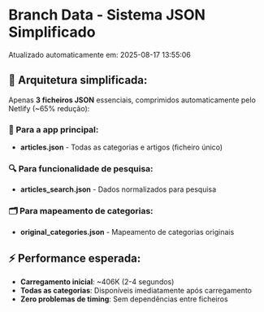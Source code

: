 # Branch Data - Sistema JSON Simplificado
Atualizado automaticamente em: 2025-08-17 13:55:06

## 🎯 Arquitetura simplificada:
Apenas **3 ficheiros JSON** essenciais, comprimidos automaticamente pelo Netlify (~65% redução):

### 📱 Para a app principal:
- **articles.json** - Todas as categorias e artigos (ficheiro único)

### 🔍 Para funcionalidade de pesquisa:
- **articles_search.json** - Dados normalizados para pesquisa

### 🗂️ Para mapeamento de categorias:
- **original_categories.json** - Mapeamento de categorias originais

## ⚡ Performance esperada:
- **Carregamento inicial**: ~406K (2-4 segundos)
- **Todas as categorias**: Disponíveis imediatamente após carregamento
- **Zero problemas de timing**: Sem dependências entre ficheiros
